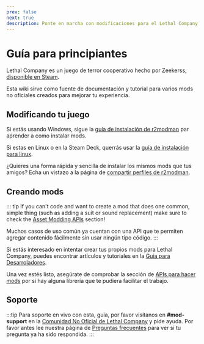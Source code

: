 ```yaml
---
prev: false
next: true
description: Ponte en marcha con modificaciones para el Lethal Company para mejorar la experiencia de juego.
---
```


# Guía para principiantes

Lethal Company es un juego de terror cooperativo hecho por Zeekerss, [disponible en Steam](https://store.steampowered.com/app/1966720/Lethal_Company/).

Esta wiki sirve como fuente de documentación y tutorial para varios mods no oficiales creados para mejorar tu experiencia.

## Modificando tu juego

Si estás usando Windows, sigue la [guía de instalación de r2modman](/installation/installing-r2modman) par aprender a como instalar mods.

Si estas en Linux o en la Steam Deck, querrás usar la [guía de instalación para linux](/installation/installing-r2modman-linux).

¿Quieres una forma rápida y sencilla de instalar los mismos mods que tus amigos? Echa un vistazo a la página de [compartir perfiles de r2modman](/installation/syncing-mods).

## Creando mods

::: tip
If you can't code and want to create a mod that does one common, simple thing (such as adding a suit or sound replacement) make sure to check the [Asset Modding APIs](/dev/apis/overview#asset-apis) section!

Muchos casos de uso común ya cuentan con una API que te permiten agregar contenido fácilmente sin usar ningún tipo código.
:::

Si estás interesado en intentar crear tus propios mods para Lethal Company, puedes encontrar artículos y tutoriales en la [Guia para Desarroladores](/dev/overview).

Una vez estés listo, asegúrate de comprobar la sección de [APIs para hacer mods](/dev/API/overview) por si hay alguna librería que te pudiera facilitar el trabajo.

## Soporte

:::tip
Para soporte en vivo con esta, guía, por favor visítanos en **#mod-support** en la [Comunidad No Oficial de Lethal Company](https://discord.gg/nYcQFEpXfU) y pide ayuda. Por favor antes lee nuestra página de [Preguntas frecuentes](extras/faq) para ver si tu pregunta ya ha sido respondida.
:::
